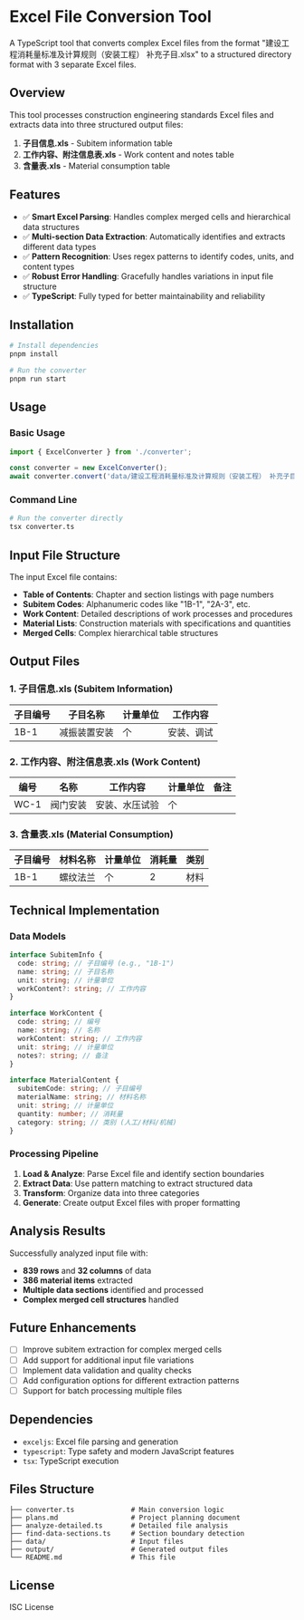 # Excel File Conversion Tool

A TypeScript tool that converts complex Excel files from the format "建设工程消耗量标准及计算规则（安装工程） 补充子目.xlsx" to a structured directory format with 3 separate Excel files.

## Overview

This tool processes construction engineering standards Excel files and extracts data into three structured output files:

1. **子目信息.xls** - Subitem information table
2. **工作内容、附注信息表.xls** - Work content and notes table
3. **含量表.xls** - Material consumption table

## Features

- ✅ **Smart Excel Parsing**: Handles complex merged cells and hierarchical data structures
- ✅ **Multi-section Data Extraction**: Automatically identifies and extracts different data types
- ✅ **Pattern Recognition**: Uses regex patterns to identify codes, units, and content types
- ✅ **Robust Error Handling**: Gracefully handles variations in input file structure
- ✅ **TypeScript**: Fully typed for better maintainability and reliability

## Installation

```bash
# Install dependencies
pnpm install

# Run the converter
pnpm run start
```

## Usage

### Basic Usage

```typescript
import { ExcelConverter } from './converter';

const converter = new ExcelConverter();
await converter.convert('data/建设工程消耗量标准及计算规则（安装工程） 补充子目.xlsx', 'output');
```

### Command Line

```bash
# Run the converter directly
tsx converter.ts
```

## Input File Structure

The input Excel file contains:

- **Table of Contents**: Chapter and section listings with page numbers
- **Subitem Codes**: Alphanumeric codes like "1B-1", "2A-3", etc.
- **Work Content**: Detailed descriptions of work processes and procedures
- **Material Lists**: Construction materials with specifications and quantities
- **Merged Cells**: Complex hierarchical table structures

## Output Files

### 1. 子目信息.xls (Subitem Information)

| 子目编号 | 子目名称     | 计量单位 | 工作内容   |
| -------- | ------------ | -------- | ---------- |
| 1B-1     | 减振装置安装 | 个       | 安装、调试 |

### 2. 工作内容、附注信息表.xls (Work Content)

| 编号 | 名称     | 工作内容       | 计量单位 | 备注 |
| ---- | -------- | -------------- | -------- | ---- |
| WC-1 | 阀门安装 | 安装、水压试验 | 个       |      |

### 3. 含量表.xls (Material Consumption)

| 子目编号 | 材料名称 | 计量单位 | 消耗量 | 类别 |
| -------- | -------- | -------- | ------ | ---- |
| 1B-1     | 螺纹法兰 | 个       | 2      | 材料 |

## Technical Implementation

### Data Models

```typescript
interface SubitemInfo {
  code: string; // 子目编号 (e.g., "1B-1")
  name: string; // 子目名称
  unit: string; // 计量单位
  workContent?: string; // 工作内容
}

interface WorkContent {
  code: string; // 编号
  name: string; // 名称
  workContent: string; // 工作内容
  unit: string; // 计量单位
  notes?: string; // 备注
}

interface MaterialContent {
  subitemCode: string; // 子目编号
  materialName: string; // 材料名称
  unit: string; // 计量单位
  quantity: number; // 消耗量
  category: string; // 类别 (人工/材料/机械)
}
```

### Processing Pipeline

1. **Load & Analyze**: Parse Excel file and identify section boundaries
2. **Extract Data**: Use pattern matching to extract structured data
3. **Transform**: Organize data into three categories
4. **Generate**: Create output Excel files with proper formatting

## Analysis Results

Successfully analyzed input file with:

- **839 rows** and **32 columns** of data
- **386 material items** extracted
- **Multiple data sections** identified and processed
- **Complex merged cell structures** handled

## Future Enhancements

- [ ] Improve subitem extraction for complex merged cells
- [ ] Add support for additional input file variations
- [ ] Implement data validation and quality checks
- [ ] Add configuration options for different extraction patterns
- [ ] Support for batch processing multiple files

## Dependencies

- `exceljs`: Excel file parsing and generation
- `typescript`: Type safety and modern JavaScript features
- `tsx`: TypeScript execution

## Files Structure

```
├── converter.ts              # Main conversion logic
├── plans.md                  # Project planning document
├── analyze-detailed.ts       # Detailed file analysis
├── find-data-sections.ts     # Section boundary detection
├── data/                     # Input files
├── output/                   # Generated output files
└── README.md                 # This file
```

## License

ISC License
